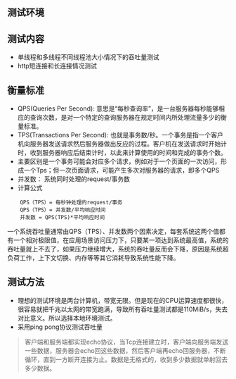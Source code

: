 ## 测试环境



## 测试内容
* 单线程和多线程不同线程池大小情况下的吞吐量测试
* http短连接和长连接情况测试 

## 衡量标准
* QPS(Queries Per Second): 意思是“每秒查询率”，是一台服务器每秒能够相应的查询次数，是对一个特定的查询服务器在规定时间内所处理流量多少的衡量标准。
* TPS(Transactions Per Second): 也就是事务数/秒。一个事务是指一个客户机向服务器发送请求然后服务器做出反应的过程。客户机在发送请求时开始计时，收到服务器响应后结束计时，以此来计算使用的时间和完成的事务个数。
* 主要区别是一个事务可能会对应多个请求，例如对于一个页面的一次访问，形成一个Tps；但一次页面请求，可能产生多次对服务器的请求，即多个QPS
* 并发数： 系统同时处理的request/事务数
* 计算公式
```
    QPS（TPS）= 每秒钟处理的request/事务
    QPS（TPS）= 并发数/平均响应时间 
    并发数 = QPS(TPS)*平均响应时间
```
一个系统吞吐量通常由QPS（TPS）、并发数两个因素决定，每套系统这两个值都有一个相对极限值，在应用场景访问压力下，只要某一项达到系统最高值，系统的吞吐量就上不去了，如果压力继续增大，系统的吞吐量反而会下降，原因是系统超负荷工作，上下文切换、内存等等其它消耗导致系统性能下降。

## 测试方法
* 理想的测试环境是两台计算机，带宽无限。但是现在的CPU运算速度都很快，很容易就把千兆以太网的带宽跑满，导致所有吞吐量测试都是110MiB/s，失去对比意义。所以选择本地环境测试。
* 采用ping pong协议测试吞吐量
>客户端和服务端都实现echo协议，当Tcp连接建立时，客户端向服务端发送一些数据，服务器会echo回这些数据，然后客户端再echo回服务器，不断循环，直到一方断开连接为止。数据是无格式的，收到多少数据就单射回去多少数据。